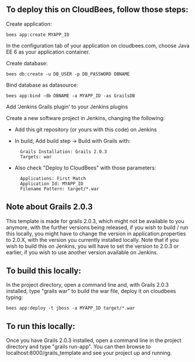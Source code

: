 ## To deploy this on CloudBees, follow those steps:

Create application:

    bees app:create MYAPP_ID

In the configuration tab of your application on cloudbees.com, choose Java EE 6 as your application container.

Create database:

    bees db:create -u DB_USER -p DB_PASSWORD DBNAME

Bind database as datasource:

    bees app:bind -db DBNAME -a MYAPP_ID -as GrailsDB

Add 'Jenkins Grails plugin' to your Jenkins plugins

Create a new software project in Jenkins, changing the following:

* Add this git repository (or yours with this code) on Jenkins
* In build, Add build step -> Build with Grails with:

        Grails Installation: Grails 2.0.3
        Targets: war

* Also check "Deploy to CloudBees" with those parameters:

        Applications: First Match
        Application Id: MYAPP_ID
        Filename Pattern: target/*.war


## Note about Grails 2.0.3

This template is made for grails 2.0.3, which might not be available to you anymore, with the further versions being released, if you wish to build / run this locally, you might have to change the version in application.properties to 2.0.X, with the version you currently installed locally. Note that if you wish to build this on Jenkins, you will have to set the version to 2.0.3 or earlier, if you wish to use another version available on Jenkins.

## To build this locally:

In the project directory, open a command line and, with Grails 2.0.3 installed, type "grails war" to build the war file, deploy it on cloudbees typing:

    bees app:deploy -t jboss -a MYAPP_ID target/*.war

## To run this locally:

Once you have Grails 2.0.3 installed, open a command line in the project directory and type "grails run-app". You can then browse to localhost:8000/grails_template and see your project up and running.
